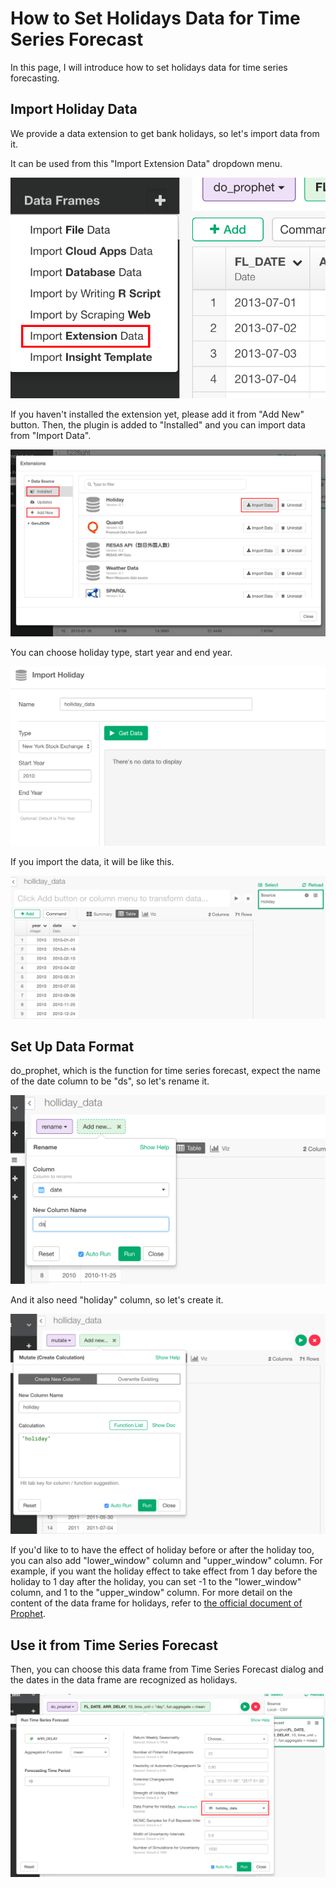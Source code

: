 # How to Set Holidays Data for Time Series Forecast

In this page, I will introduce how to set holidays data for time series forecasting.

## Import Holiday Data

We provide a data extension to get bank holidays, so let's import data from it.

It can be used from this "Import Extension Data" dropdown menu.

![](images/extension_data.png)

If you haven't installed the extension yet, please add it from "Add New" button. Then, the plugin is added to "Installed" and you can import data from "Import Data".

![](images/holiday_extension.png)

You can choose holiday type, start year and end year.

![](images/holiday_dialog.png)

If you import the data, it will be like this.

![](images/holiday_data.png)

## Set Up Data Format

do_prophet, which is the function for time series forecast, expect the name of the date column to be "ds", so let's rename it.

![](images/holiday_rename.png)

And it also need "holiday" column, so let's create it.

![](images/holiday_column.png)

If you'd like to to have the effect of holiday before or after the holiday too, you can also add "lower_window" column and "upper_window" column.
For example, if you want the holiday effect to take effect from 1 day before the holiday to 1 day after the holiday, you can set -1 to the "lower_window" column, and 1 to the "upper_window" column.
For more detail on the content of the data frame for holidays, refer to [the official document of Prophet](https://facebook.github.io/prophet/docs/seasonality,_holiday_effects,_and_regressors.html).

## Use it from Time Series Forecast

Then, you can choose this data frame from Time Series Forecast dialog and the dates in the data frame are recognized as holidays.

![](images/holiday_command.png)
